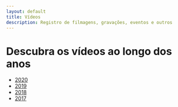 ```yaml
---
layout: default
title: Vídeos
description: Registro de filmagens, gravações, eventos e outros
---
```


<!-- 
Em href="" colocar dentro das aspas o link 
do caminho do arquivo audios.md do respectivo ano
-->

# Descubra os vídeos ao longo dos anos
* <a href="\dados\2020\videos">2020</a>
* <a href="\dados\2019\videos">2019</a>
* <a href="\dados\2018\videos">2018</a>
* <a href="\dados\2017\videos">2017</a>